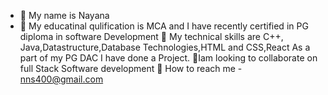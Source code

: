 - 👋 My name is Nayana
- 👀 My educatinal qulification is MCA  and
  I have recently certified in PG diploma in software Development
🌱 My technical skills are C++, Java,Datastructure,Database Technologies,HTML and CSS,React
  As a part of my PG DAC I have done  a Project.
💞Iam looking to collaborate on full Stack Software development
🌱 How to reach me - nns400@gmail.com

<!---
nayana400/nayana400 is a ✨ special ✨ repository because its `README.md` (this file) appears on your GitHub profile.
You can click the Preview link to take a look at your changes.
--->
